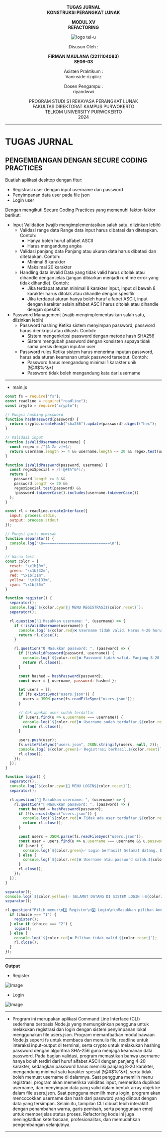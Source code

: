 <div align="center">

**TUGAS JURNAL**  
**KONSTRUKSI PERANGKAT LUNAK**

**MODUL XV**  
**REFACTORING**

![logo tel-u](https://github.com/user-attachments/assets/3a44181d-9c92-47f6-8cf0-87755117fd99)

Disusun Oleh :

**FIRMAN MAULANA (2211104083)**  
**SE06-03**

Asisten Praktikum :  
Vaninside
rizqiiirz

Dosen Pengampu :  
riyandwwi

PROGRAM STUDI S1 REKAYASA PERANGKAT LUNAK  
FAKULTAS DIREKTORAT KAMPUS PURWOKERTO  
TELKOM UNIVERSITY PURWOKERTO  
2024

</div>

---

# TUGAS JURNAL

## PENGEMBANGAN DENGAN SECURE CODING PRACTICES
Buatlah aplikasi desktop dengan fitur:

- Registrasi user dengan input username dan password
- Penyimpanan data user pada file json
- Login user

Dengan mengikuti Secure Coding Practices yang memenuhi faktor-faktor berikut:
- Input Validation (wajib mengimplementasikan salah satu, diizinkan lebih)
    - Validasi range data Range data input harus dibatasi dan ditetapkan. Contoh:
        - Hanya boleh huruf alfabet ASCII
        - Harus mengandung angka
    - Validasi panjang data Panjang atau ukuran data harus dibatasi dan ditetapkan. Contoh:
        - Minimal 8 karakter
        - Maksimal 20 karakter
    - Handling data invalid Data yang tidak valid harus ditolak atau dihandle dengan jelas (jangan dibiarkan menjadi runtime error yang tidak dihandle). Contoh:
        - Jika terdapat aturan minimal 8 karakter input, input di bawah 8 karakter harus ditolak atau dihandle dengan spesifik
        - Jika terdapat aturan hanya boleh huruf alfabet ASCII, input dengan karakter selain alfabet ASCII harus ditolak atau dihandle dengan spesifik
- Password Management (wajib mengimplementasikan salah satu, diizinkan lebih)
    - Password hashing Ketika sistem menyimpan password, password harus dienkripsi atau dihash. Contoh:
        - Sistem mengenkripsi password dengan metode hash SHA256
        - Sistem mengubah password dengan konsisten supaya tidak sama persis dengan inputan user
    - Password rules Ketika sistem harus menerima inputan password, harus ada aturan keamanan untuk password tersebut. Contoh:
        - Password harus mengandung minimal 1 karakter unik (!@#$%^&*)
        - Password tidak boleh mengandung kata dari username
---


- main.js

```js
const fs = require("fs");
const readline = require("readline");
const crypto = require("crypto");

// Fungsi hashing password
function hashPassword(password) {
  return crypto.createHash("sha256").update(password).digest("hex");
}

// Validasi input
function isValidUsername(username) {
  const regex = /^[A-Za-z]+$/;
  return username.length >= 4 && username.length <= 20 && regex.test(username);
}

function isValidPassword(password, username) {
  const regexSpecial = /[!@#$%^&*]/;
  return (
    password.length >= 8 &&
    password.length <= 20 &&
    regexSpecial.test(password) &&
    !password.toLowerCase().includes(username.toLowerCase())
  );
}

const rl = readline.createInterface({
  input: process.stdin,
  output: process.stdout
});

// Fungsi garis pemisah
function separator() {
  console.log("\n==============================\n");
}

// Warna text
const color = {
  reset: "\x1b[0m",
  green: "\x1b[32m",
  red: "\x1b[31m",
  yellow: "\x1b[33m",
  cyan: "\x1b[36m"
}

function register() {
  separator();
  console.log(`${color.cyan}📝 MENU REGISTRASI${color.reset}`);
  separator();

  rl.question("📛 Masukkan username: ", (username) => {
    if (!isValidUsername(username)) {
      console.log(`${color.red}❌ Username tidak valid. Harus 4-20 huruf alfabet ASCII.${color.reset}`);
      return rl.close();
    }

    rl.question("🔒 Masukkan password: ", (password) => {
      if (!isValidPassword(password, username)) {
        console.log(`${color.red}❌ Password tidak valid. Panjang 8-20 karakter, mengandung karakter unik (!@#$%^&*), dan tidak boleh mengandung username.${color.reset}`);
        return rl.close();
      }

      const hashed = hashPassword(password);
      const user = { username, password: hashed };

      let users = [];
      if (fs.existsSync("users.json")) {
        users = JSON.parse(fs.readFileSync("users.json"));
      }

      // Cek apakah user sudah terdaftar
      if (users.find(u => u.username === username)) {
        console.log(`${color.red}❌ Username sudah terdaftar.${color.reset}`);
        return rl.close();
      }

      users.push(user);
      fs.writeFileSync("users.json", JSON.stringify(users, null, 2));
      console.log(`${color.green}✅ Registrasi berhasil.${color.reset}`);
      rl.close();
    });
  });
}

function login() {
  separator();
  console.log(`${color.cyan}🔐 MENU LOGIN${color.reset}`);
  separator();

  rl.question("📛 Masukkan username: ", (username) => {
    rl.question("🔑 Masukkan password: ", (password) => {
      const hashed = hashPassword(password);
      if (!fs.existsSync("users.json")) {
        console.log(`${color.red}❌ Tidak ada user terdaftar.${color.reset}`);
        return rl.close();
      }

      const users = JSON.parse(fs.readFileSync("users.json"));
      const user = users.find(u => u.username === username && u.password === hashed);
      if (user) {
        console.log(`${color.green}✅ Login berhasil! Selamat datang, ${username}.${color.reset}`);
      } else {
        console.log(`${color.red}❌ Username atau password salah.${color.reset}`);
      }
      rl.close();
    });
  });
}

separator();
console.log(`${color.yellow}✨ SELAMAT DATANG DI SISTEM LOGIN ✨${color.reset}`);
separator();

rl.question("Pilih menu:\n1️⃣ Register\n2️⃣ Login\n\nMasukkan pilihan Anda (1/2): ", (choice) => {
  if (choice === "1") {
    register();
  } else if (choice === "2") {
    login();
  } else {
    console.log(`${color.red}❌ Pilihan tidak valid.${color.reset}`);
    rl.close();
  }
});

```

---
**Output**

- Register

![Image](https://github.com/user-attachments/assets/bdbcb0e2-9861-423b-807b-072ef9d507bb)

- Login

![Image](https://github.com/user-attachments/assets/e28d2e44-35dc-42cb-bd0b-c7fad6198e86)

---
- Program ini merupakan aplikasi Command Line Interface (CLI) sederhana berbasis Node.js yang memungkinkan pengguna untuk melakukan registrasi dan login dengan sistem penyimpanan lokal menggunakan file users.json. Program memanfaatkan modul bawaan Node.js seperti fs untuk membaca dan menulis file, readline untuk interaksi input-output di terminal, serta crypto untuk melakukan hashing password dengan algoritma SHA-256 guna menjaga keamanan data password. Pada bagian validasi, program memastikan bahwa username hanya boleh terdiri dari huruf alfabet ASCII dengan panjang 4-20 karakter, sedangkan password harus memiliki panjang 8-20 karakter, mengandung minimal satu karakter spesial (!@#$%^&*), serta tidak boleh memuat username di dalamnya. Saat pengguna memilih menu registrasi, program akan memeriksa validitas input, memeriksa duplikasi username, dan menyimpan data yang valid dalam bentuk array objek ke dalam file users.json. Saat pengguna memilih menu login, program akan mencocokkan username dan hash dari password yang diinput dengan data yang tersimpan. Selain itu, tampilan CLI dibuat lebih interaktif dengan penambahan warna, garis pemisah, serta penggunaan emoji untuk memperjelas status proses. Refactoring kode ini juga meningkatkan keterbacaan, profesionalitas, dan memudahkan pengembangan selanjutnya.
---
